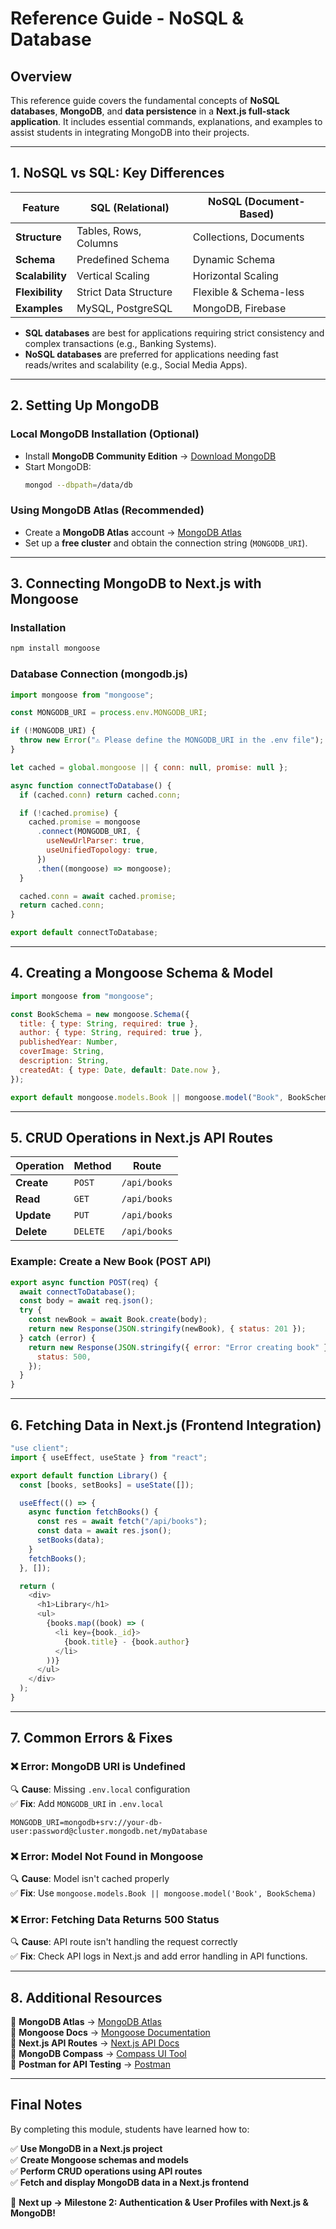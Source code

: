 # **Reference Guide - NoSQL & Database**

## **Overview**

This reference guide covers the fundamental concepts of **NoSQL databases**, **MongoDB**, and **data persistence** in a **Next.js full-stack application**. It includes essential commands, explanations, and examples to assist students in integrating MongoDB into their projects.

---

## **1. NoSQL vs SQL: Key Differences**

| Feature         | SQL (Relational)      | NoSQL (Document-Based) |
| --------------- | --------------------- | ---------------------- |
| **Structure**   | Tables, Rows, Columns | Collections, Documents |
| **Schema**      | Predefined Schema     | Dynamic Schema         |
| **Scalability** | Vertical Scaling      | Horizontal Scaling     |
| **Flexibility** | Strict Data Structure | Flexible & Schema-less |
| **Examples**    | MySQL, PostgreSQL     | MongoDB, Firebase      |

- **SQL databases** are best for applications requiring strict consistency and complex transactions (e.g., Banking Systems).
- **NoSQL databases** are preferred for applications needing fast reads/writes and scalability (e.g., Social Media Apps).

---

## **2. Setting Up MongoDB**

### **Local MongoDB Installation (Optional)**

- Install **MongoDB Community Edition** → [Download MongoDB](https://www.mongodb.com/try/download/community)
- Start MongoDB:
  ```sh
  mongod --dbpath=/data/db
  ```

### **Using MongoDB Atlas (Recommended)**

- Create a **MongoDB Atlas** account → [MongoDB Atlas](https://www.mongodb.com/cloud/atlas)
- Set up a **free cluster** and obtain the connection string (`MONGODB_URI`).

---

## **3. Connecting MongoDB to Next.js with Mongoose**

### **Installation**

```sh
npm install mongoose
```

### **Database Connection (mongodb.js)**

```js
import mongoose from "mongoose";

const MONGODB_URI = process.env.MONGODB_URI;

if (!MONGODB_URI) {
  throw new Error("⚠️ Please define the MONGODB_URI in the .env file");
}

let cached = global.mongoose || { conn: null, promise: null };

async function connectToDatabase() {
  if (cached.conn) return cached.conn;

  if (!cached.promise) {
    cached.promise = mongoose
      .connect(MONGODB_URI, {
        useNewUrlParser: true,
        useUnifiedTopology: true,
      })
      .then((mongoose) => mongoose);
  }

  cached.conn = await cached.promise;
  return cached.conn;
}

export default connectToDatabase;
```

---

## **4. Creating a Mongoose Schema & Model**

```js
import mongoose from "mongoose";

const BookSchema = new mongoose.Schema({
  title: { type: String, required: true },
  author: { type: String, required: true },
  publishedYear: Number,
  coverImage: String,
  description: String,
  createdAt: { type: Date, default: Date.now },
});

export default mongoose.models.Book || mongoose.model("Book", BookSchema);
```

---

## **5. CRUD Operations in Next.js API Routes**

| Operation  | Method   | Route        |
| ---------- | -------- | ------------ |
| **Create** | `POST`   | `/api/books` |
| **Read**   | `GET`    | `/api/books` |
| **Update** | `PUT`    | `/api/books` |
| **Delete** | `DELETE` | `/api/books` |

### **Example: Create a New Book (POST API)**

```js
export async function POST(req) {
  await connectToDatabase();
  const body = await req.json();
  try {
    const newBook = await Book.create(body);
    return new Response(JSON.stringify(newBook), { status: 201 });
  } catch (error) {
    return new Response(JSON.stringify({ error: "Error creating book" }), {
      status: 500,
    });
  }
}
```

---

## **6. Fetching Data in Next.js (Frontend Integration)**

```js
"use client";
import { useEffect, useState } from "react";

export default function Library() {
  const [books, setBooks] = useState([]);

  useEffect(() => {
    async function fetchBooks() {
      const res = await fetch("/api/books");
      const data = await res.json();
      setBooks(data);
    }
    fetchBooks();
  }, []);

  return (
    <div>
      <h1>Library</h1>
      <ul>
        {books.map((book) => (
          <li key={book._id}>
            {book.title} - {book.author}
          </li>
        ))}
      </ul>
    </div>
  );
}
```

---

## **7. Common Errors & Fixes**

### **❌ Error: MongoDB URI is Undefined**

🔍 **Cause**: Missing `.env.local` configuration  
✅ **Fix**: Add `MONGODB_URI` in `.env.local`

```env
MONGODB_URI=mongodb+srv://your-db-user:password@cluster.mongodb.net/myDatabase
```

### **❌ Error: Model Not Found in Mongoose**

🔍 **Cause**: Model isn't cached properly  
✅ **Fix**: Use `mongoose.models.Book || mongoose.model('Book', BookSchema)`

### **❌ Error: Fetching Data Returns 500 Status**

🔍 **Cause**: API route isn't handling the request correctly  
✅ **Fix**: Check API logs in Next.js and add error handling in API functions.

---

## **8. Additional Resources**

📌 **MongoDB Atlas** → [MongoDB Atlas](https://www.mongodb.com/cloud/atlas)  
📌 **Mongoose Docs** → [Mongoose Documentation](https://mongoosejs.com/docs/)  
📌 **Next.js API Routes** → [Next.js API Docs](https://nextjs.org/docs/app/building-your-application/routing/route-handlers)  
📌 **MongoDB Compass** → [Compass UI Tool](https://www.mongodb.com/products/compass)  
📌 **Postman for API Testing** → [Postman](https://www.postman.com/)

---

## **Final Notes**

By completing this module, students have learned how to:

✅ **Use MongoDB in a Next.js project**  
✅ **Create Mongoose schemas and models**  
✅ **Perform CRUD operations using API routes**  
✅ **Fetch and display MongoDB data in a Next.js frontend**

🚀 **Next up → Milestone 2: Authentication & User Profiles with Next.js & MongoDB!**
